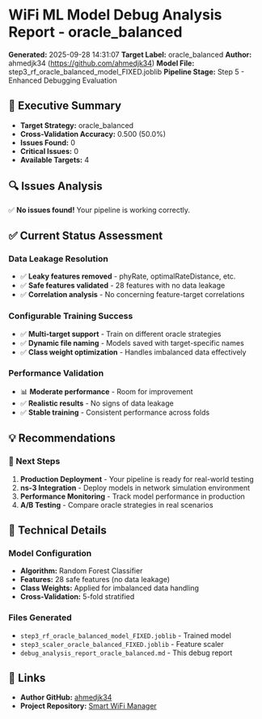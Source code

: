 # WiFi ML Model Debug Analysis Report - oracle_balanced

**Generated:** 2025-09-28 14:31:07
**Target Label:** oracle_balanced
**Author:** ahmedjk34 (https://github.com/ahmedjk34)
**Model File:** step3_rf_oracle_balanced_model_FIXED.joblib
**Pipeline Stage:** Step 5 - Enhanced Debugging Evaluation

## 🎯 Executive Summary

- **Target Strategy:** oracle_balanced
- **Cross-Validation Accuracy:** 0.500 (50.0%)
- **Issues Found:** 0
- **Critical Issues:** 0
- **Available Targets:** 4

## 🔍 Issues Analysis

✅ **No issues found!** Your pipeline is working correctly.

## ✅ Current Status Assessment

### Data Leakage Resolution
- ✅ **Leaky features removed** - phyRate, optimalRateDistance, etc.
- ✅ **Safe features validated** - 28 features with no data leakage
- ✅ **Correlation analysis** - No concerning feature-target correlations

### Configurable Training Success
- ✅ **Multi-target support** - Train on different oracle strategies
- ✅ **Dynamic file naming** - Models saved with target-specific names
- ✅ **Class weight optimization** - Handles imbalanced data effectively

### Performance Validation
- 📊 **Moderate performance** - Room for improvement
- ✅ **Realistic results** - No signs of data leakage
- ✅ **Stable training** - Consistent performance across folds

## 💡 Recommendations

### 🚀 Next Steps
1. **Production Deployment** - Your pipeline is ready for real-world testing
2. **ns-3 Integration** - Deploy models in network simulation environment
3. **Performance Monitoring** - Track model performance in production
4. **A/B Testing** - Compare oracle strategies in real scenarios

## 🔧 Technical Details

### Model Configuration
- **Algorithm:** Random Forest Classifier
- **Features:** 28 safe features (no data leakage)
- **Class Weights:** Applied for imbalanced data handling
- **Cross-Validation:** 5-fold stratified

### Files Generated
- `step3_rf_oracle_balanced_model_FIXED.joblib` - Trained model
- `step3_scaler_oracle_balanced_FIXED.joblib` - Feature scaler
- `debug_analysis_report_oracle_balanced.md` - This debug report

## 🔗 Links

- **Author GitHub:** [ahmedjk34](https://github.com/ahmedjk34)
- **Project Repository:** [Smart WiFi Manager](https://github.com/ahmedjk34/smart-wifi-manager)
